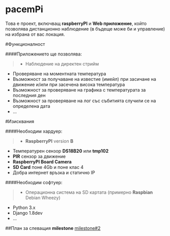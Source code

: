 pacemPi
=======

Това е проект, включващ **raspberryPI** и **Web приложение**, който позволява дистанционно наблюдение (в бъдеще може би и управление) на избрана от вас локация.

#Функционалност

####Приложението ще позволява:
>+ Наблюдение на директен стрийм
+ Проверяване на моментната температура
+ Възможност за получаване на известие (имейл) при засичане на движение и/или при засечена висока температура
+ Възможност за проверяване на графика с температурата за последния ден
+ Възможност за проверяване на лог със събитията случили се на определена дата  
+ ...

#Изисквания

####Необходим хардуер:
>+ **RaspberryPI** version **B**
+ Температурен сензор **DS18B20** или **tmp102**
+ **PIR** сензор за движение
+ **RaspberryPI Board Camera**
+ **SD Card** поне 4Gb и поне клас 4
+ Добра интернет връзка и статично IP

####Необходим софтуер: 
>+ Операционна система на SD картата (примерно **Raspbian** Debian Wheezy)
+ Python 3.x
+ Django 1.8dev
+ ... 

##План за слеващия **milestone**
 [milestone#2](https://github.com/AngelTsanev/pacemPI/blob/master/milestone2.md)
